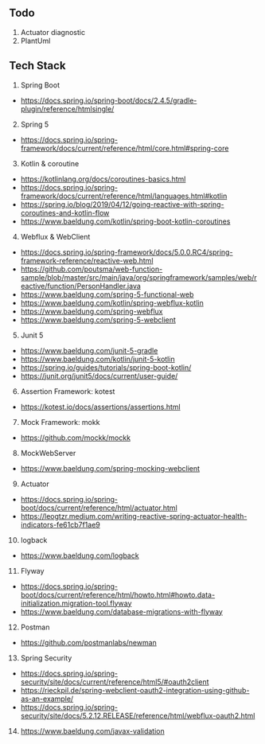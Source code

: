 
## Todo

1. Actuator diagnostic
2. PlantUml

## Tech Stack

1. Spring Boot
  - https://docs.spring.io/spring-boot/docs/2.4.5/gradle-plugin/reference/htmlsingle/
2. Spring 5
  - https://docs.spring.io/spring-framework/docs/current/reference/html/core.html#spring-core
3. Kotlin & coroutine
  - https://kotlinlang.org/docs/coroutines-basics.html
  - https://docs.spring.io/spring-framework/docs/current/reference/html/languages.html#kotlin
  - https://spring.io/blog/2019/04/12/going-reactive-with-spring-coroutines-and-kotlin-flow
  - https://www.baeldung.com/kotlin/spring-boot-kotlin-coroutines
4. Webflux & WebClient
  - https://docs.spring.io/spring-framework/docs/5.0.0.RC4/spring-framework-reference/reactive-web.html
  - https://github.com/poutsma/web-function-sample/blob/master/src/main/java/org/springframework/samples/web/reactive/function/PersonHandler.java
  - https://www.baeldung.com/spring-5-functional-web
  - https://www.baeldung.com/kotlin/spring-webflux-kotlin
  - https://www.baeldung.com/spring-webflux
  - https://www.baeldung.com/spring-5-webclient
5. Junit 5
  - https://www.baeldung.com/junit-5-gradle
  - https://www.baeldung.com/kotlin/junit-5-kotlin
  - https://spring.io/guides/tutorials/spring-boot-kotlin/
  - https://junit.org/junit5/docs/current/user-guide/
6. Assertion Framework: kotest
  - https://kotest.io/docs/assertions/assertions.html
7. Mock Framework: mokk
  - https://github.com/mockk/mockk
8. MockWebServer
  - https://www.baeldung.com/spring-mocking-webclient
9. Actuator
  - https://docs.spring.io/spring-boot/docs/current/reference/html/actuator.html
  - https://leogtzr.medium.com/writing-reactive-spring-actuator-health-indicators-fe61cb7f1ae9
10. logback
- https://www.baeldung.com/logback
11. Flyway
- https://docs.spring.io/spring-boot/docs/current/reference/html/howto.html#howto.data-initialization.migration-tool.flyway
- https://www.baeldung.com/database-migrations-with-flyway
12. Postman
- https://github.com/postmanlabs/newman
13. Spring Security
- https://docs.spring.io/spring-security/site/docs/current/reference/html5/#oauth2client
- https://rieckpil.de/spring-webclient-oauth2-integration-using-github-as-an-example/
- https://docs.spring.io/spring-security/site/docs/5.2.12.RELEASE/reference/html/webflux-oauth2.html
14. https://www.baeldung.com/javax-validation
